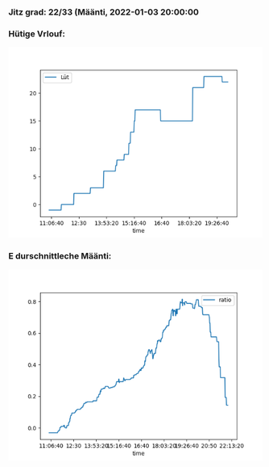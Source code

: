 ### Jitz grad: 22/33 (Määnti, 2022-01-03 20:00:00

### Hütige Vrlouf:
![Graph](Today.png)

### E durschnittleche Määnti:
![Graph](Määnti.png)